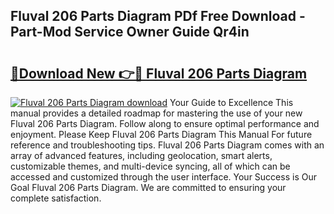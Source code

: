 ## Fluval 206 Parts Diagram PDf Free Download - Part-Mod Service Owner Guide Qr4in

# <h2><a href="http://dfij6d.blite.top/?on=Fluval+206+Parts+Diagram">🔗Download New 👉🔴 Fluval 206 Parts Diagram</a></h2>

[![Fluval 206 Parts Diagram download](https://i.imgur.com/lujVjoI.png)](http://dfij6d.blite.top/?on=Fluval+206+Parts+Diagram)
Your Guide to Excellence This manual provides a detailed roadmap for mastering the use of your new Fluval 206 Parts Diagram. Follow along to ensure optimal performance and enjoyment. Please Keep Fluval 206 Parts Diagram This Manual For future reference and troubleshooting tips. Fluval 206 Parts Diagram comes with an array of advanced features, including geolocation, smart alerts, customizable themes, and multi-device syncing, all of which can be accessed and customized through the user interface. Your Success is Our Goal Fluval 206 Parts Diagram. We are committed to ensuring your complete satisfaction.
